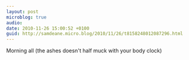 ```yaml
---
layout: post
microblog: true
audio: 
date: 2010-11-26 15:00:52 +0100
guid: http://samdeane.micro.blog/2010/11/26/t8158248012087296.html
---
```

Morning all (the ashes doesn't half muck with your body clock)

